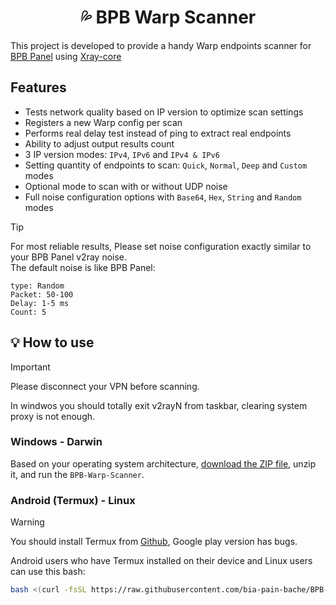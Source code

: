 <h1 align="center">💦 BPB Warp Scanner</h1>

This project is developed to provide a handy Warp endpoints scanner for [BPB Panel](https://github.com/bia-pain-bache/BPB-Worker-Panel) using [Xray-core](https://github.com/XTLS/Xray-core)

## Features

- Tests network quality based on IP version to optimize scan settings
- Registers a new Warp config per scan
- Performs real delay test instead of ping to extract real endpoints
- Ability to adjust output results count
- 3 IP version modes: `IPv4`, `IPv6` and `IPv4 & IPv6`
- Setting quantity of endpoints to scan: `Quick`, `Normal`, `Deep` and `Custom` modes
- Optional mode to scan with or without UDP noise
- Full noise configuration options with `Base64`, `Hex`, `String` and `Random` modes

> [!TIP]
> For most reliable results, Please set noise configuration exactly similar to your BPB Panel v2ray noise.  
> The default noise is like BPB Panel:  
> ```text
> type: Random
> Packet: 50-100
> Delay: 1-5 ms
> Count: 5
> ```

## 💡 How to use

> [!IMPORTANT]
> Please disconnect your VPN before scanning.
>
> In windwos you should totally exit v2rayN from taskbar, clearing system proxy is not enough.

### Windows - Darwin

Based on your operating system architecture, [download the ZIP file](https://github.com/bia-pain-bache/BPB-Warp-Scanner/releases/latest), unzip it, and run the `BPB-Warp-Scanner`.

### Android (Termux) - Linux

> [!WARNING]
> You should install Termux from [Github](https://github.com/termux/termux-app/releases/latest), Google play version has bugs.

Android users who have Termux installed on their device and Linux users can use this bash:

```bash
bash <(curl -fsSL https://raw.githubusercontent.com/bia-pain-bache/BPB-Warp-Scanner/main/install.sh)
```
